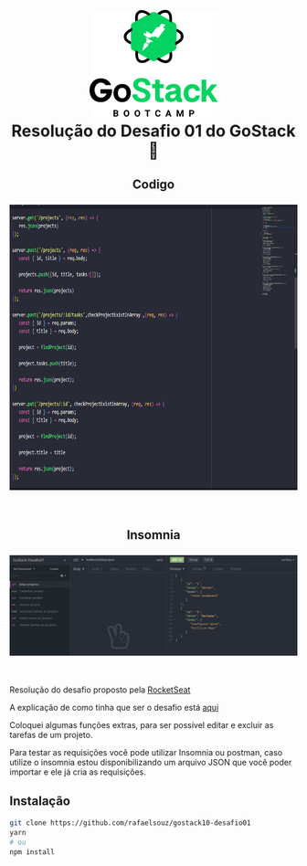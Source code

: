 <h1 align="center">
<br>
<img src="screenshots/gostack.png" alt="gostack">
<br>
Resolução do Desafio 01 do GoStack 🚀
</h1>

<h2 align="center">Codigo</h2>
<h3 align="center"><img src="screenshots/codigo.png" height="500"/></h3>
<br/>
<h2 align="center">Insomnia</h2>
<h3 align="center"><img src="screenshots/insomnia.png" /></h3>
<br/>

Resolução do desafio proposto pela <a href='https://rocketseat.com.br' target="_blank">RocketSeat</a>

A explicação de como tinha que ser o desafio está <a href='https://github.com/Rocketseat/bootcamp-gostack-desafio-01/blob/master/README.md#desafio-01-conceitos-do-nodejs' target="_blank">aqui</a>

Coloquei algumas funções extras, para ser possível editar e excluir as tarefas de um projeto.

Para testar as requisições você pode utilizar Insomnia ou postman, caso utilize o insomnia 
estou disponibilizando um arquivo JSON que você poder importar e ele já cria as requisições.

## Instalação
```sh
git clone https://github.com/rafaelsouz/gostack10-desafio01
yarn
# ou
npm install
```
